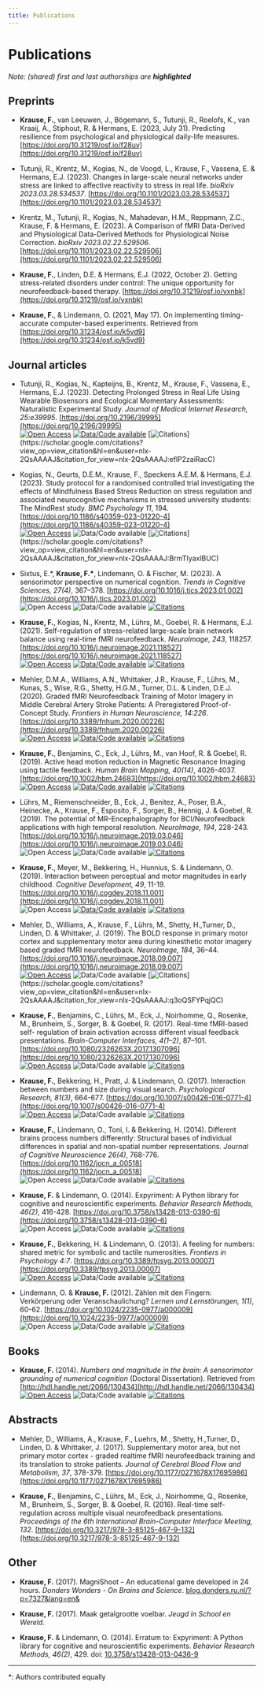 ```yaml
---
title: Publications
---
```


# Publications

_Note: (shared) first and last authorships are **highlighted**_  

## Preprints
* **Krause, F.**, van Leeuwen, J., Bögemann, S., Tutunji, R., Roelofs, K., van Kraaij, A., Stiphout, R. & Hermans, E. (2023, July 31).
  Predicting resilience from psychological and physiological daily-life measures.
  [https://doi.org/10.31219/osf.io/f28uv](https://doi.org/10.31219/osf.io/f28uv)
  
* Tutunji, R., Krentz, M., Kogias, N., de Voogd, L., Krause, F., Vassena, E. & Hermans, E.J. (2023).
  Changes in large-scale neural networks under stress are linked to affective reactivity to stress in real life.
  _bioRxiv 2023.03.28.534537_.
  [https://doi.org/10.1101/2023.03.28.534537](https://doi.org/10.1101/2023.03.28.534537)
  
* Krentz, M., Tutunji, R., Kogias, N., Mahadevan, H.M., Reppmann, Z.C., Krause, F. & Hermans, E. (2023).
  A Comparison of fMRI Data-Derived and Physiological Data-Derived Methods for Physiological Noise Correction.
  _bioRxiv 2023.02.22.529506_.
  [https://doi.org/10.1101/2023.02.22.529506](https://doi.org/10.1101/2023.02.22.529506)
  
* **Krause, F.**, Linden, D.E. & Hermans, E.J. (2022, October 2). Getting
  stress-related disorders under control: The unique opportunity for
  neurofeedback-based therapy.
  [https://doi.org/10.31219/osf.io/vxnbk](https://doi.org/10.31219/osf.io/vxnbk)

* **Krause, F.**, & Lindemann, O. (2021, May 17). On implementing
  timing-accurate computer-based experiments. Retrieved from
  [https://doi.org/10.31234/osf.io/k5vd9](https://doi.org/10.31234/osf.io/k5vd9)


## Journal articles
* Tutunji, R., Kogias, N., Kapteijns, B., Krentz, M., Krause, F., Vassena, E.,
  Hermans, E.J. (2023). Detecting Prolonged Stress in Real Life Using Wearable
  Biosensors and Ecological Momentary Assessments: Naturalistic Experimental
  Study. _Journal of Medical Internet Research, 25:e39995_.
  [https://doi.org/10.2196/39995](https://doi.org/10.2196/39995)  
  [![Open Access](https://img.shields.io/badge/open%20access-yes-success)]([https://doi.org/10.1186/s40359-023-01220-4](https://doi.org/10.2196/39995))
  [![Data/Code available](https://img.shields.io/badge/data/code%20available-yes-success)](https://github.com/raytut/DetectingStress)
  [![Citations](https://img.shields.io/badge/dynamic/json?url=http%3A%2F%2Fcse.bth.se%2F~fer%2Fgooglescholar-api%2Fgooglescholar.php%3Fuser%3Dnlx-2QsAAAAJ&query=publications%5B%3F(%40.title%3D%3D%22Detecting%20Prolonged%20Stress%20in%20Real%20Life%20Using%20Wearable%20Biosensors%20and%20Ecological%20Momentary%20Assessments%3A%20Naturalistic%20Experimental%20Study%22)%5D.citations&label=citations&color=informational)](https://scholar.google.com/citations?view_op=view_citation&hl=en&user=nlx-2QsAAAAJ&citation_for_view=nlx-2QsAAAAJ:eflP2zaiRacC)

* Kogias, N., Geurts, D.E.M., Krause, F., Speckens A.E.M. & Hermans, E.J. (2023).
  Study protocol for a randomised controlled trial investigating the effects of Mindfulness Based Stress Reduction on stress regulation and associated neurocognitive mechanisms in stressed university students: The MindRest study.
  _BMC Psychology 11_, 194.
  [https://doi.org/10.1186/s40359-023-01220-4](https://doi.org/10.1186/s40359-023-01220-4)  
  [![Open Access](https://img.shields.io/badge/open%20access-yes-success)](https://doi.org/10.1186/s40359-023-01220-4)
  ![Data/Code available](https://img.shields.io/badge/data/code%20available-n/a-inactive)
  [![Citations](https://img.shields.io/badge/dynamic/json?url=http%3A%2F%2Fcse.bth.se%2F~fer%2Fgooglescholar-api%2Fgooglescholar.php%3Fuser%3Dnlx-2QsAAAAJ&query=publications%5B%3F(%40.venue%3D%3D%22BMC%20Psychology%2011%20(194)%2C%202023%22)%5D.citations&label=citations&color=informational)](https://scholar.google.com/citations?view_op=view_citation&hl=en&user=nlx-2QsAAAAJ&citation_for_view=nlx-2QsAAAAJ:BrmTIyaxlBUC)
  
* Sixtus, E.\*, **Krause, F.\***, Lindemann, O. & Fischer, M. (2023). A sensorimotor perspective on numerical cognition. _Trends in Cognitive Sciences,  27(4)_, 367–378.
[https://doi.org/10.1016/j.tics.2023.01.002](https://doi.org/10.1016/j.tics.2023.01.002)  
![Open Access](https://img.shields.io/badge/open%20access-n/a-inactive)
![Data/Code available](https://img.shields.io/badge/data/code%20available-n/a-inactive)
[![Citations](https://img.shields.io/badge/dynamic/json?color=informational&label=citations&query=publications%5B%3F%28%40.title%3D%3D%22A%20sensorimotor%20perspective%20on%20numerical%20cognition%22%29%5D.citations&url=http%3A%2F%2Fcse.bth.se%2F~fer%2Fgooglescholar-api%2Fgooglescholar.php%3Fuser%3Dnlx-2QsAAAAJ)](https://scholar.google.com/citations?view_op=view_citation&hl=en&user=nlx-2QsAAAAJ&citation_for_view=nlx-2QsAAAAJ:tS2w5q8j5-wC)

* **Krause, F.**, Kogias, N., Krentz, M., Lührs, M., Goebel, R. & Hermans, E.J.
(2021). Self-regulation of stress-related large-scale brain network balance
using real-time fMRI neurofeedback. _NeuroImage, 243_, 118257.
[https://doi.org/10.1016/j.neuroimage.2021.118527](https://doi.org/10.1016/j.neuroimage.2021.118527)  
[![Open Access](https://img.shields.io/badge/open%20access-yes-success)](https://doi.org/10.1016/j.neuroimage.2021.118527)
[![Data/Code available](https://img.shields.io/badge/data/code%20available-yes-success)](https://osf.io/sh2ck/)
[![Citations](https://img.shields.io/badge/dynamic/json?color=informational&label=citations&query=publications%5B%3F%28%40.title%3D%3D%22Self-regulation%20of%20stress-related%20large-scale%20brain%20network%20balance%20using%20real-time%20fMRI%20Neurofeedback%22%29%5D.citations&url=http%3A%2F%2Fcse.bth.se%2F~fer%2Fgooglescholar-api%2Fgooglescholar.php%3Fuser%3Dnlx-2QsAAAAJ)](https://scholar.google.com/citations?view_op=view_citation&hl=en&user=nlx-2QsAAAAJ&citation_for_view=nlx-2QsAAAAJ:SP6oXDckpogC)

* Mehler, D.M.A., Williams, A.N., Whittaker, J.R., Krause, F., Lührs, M.,
Kunas, S., Wise, R.G., Shetty, H.G.M., Turner, D.L. & Linden, D.E.J. (2020).
Graded fMRI Neurofeedback Training of Motor Imagery in Middle Cerebral Artery
Stroke Patients: A Preregistered Proof-of-Concept Study. _Frontiers in Human
Neuroscience, 14:226_.
[https://doi.org/10.3389/fnhum.2020.00226](https://doi.org/10.3389/fnhum.2020.00226)  
[![Open Access](https://img.shields.io/badge/open%20access-yes-success)](https://doi.org/10.3389/fnhum.2020.00226)
[![Data/Code available](https://img.shields.io/badge/data/code%20available-yes-success)](https://osf.io/y69jc/)
[![Citations](https://img.shields.io/badge/dynamic/json?color=informational&label=citations&query=publications%5B%3F%28%40.title%3D%3D%22Graded%20fMRI%20neurofeedback%20training%20of%20motor%20imagery%20in%20middle%20cerebral%20artery%20stroke%20patients%3A%20A%20preregistered%20proof-of-concept%20study%22%29%5D.citations&url=http%3A%2F%2Fcse.bth.se%2F~fer%2Fgooglescholar-api%2Fgooglescholar.php%3Fuser%3Dnlx-2QsAAAAJ)](https://scholar.google.com/citations?view_op=view_citation&hl=en&user=nlx-2QsAAAAJ&citation_for_view=nlx-2QsAAAAJ:SeFeTyx0c_EC)

* **Krause, F.**, Benjamins, C., Eck, J., Lührs, M., van Hoof, R. & Goebel, R.
(2019). Active head motion reduction in Magnetic Resonance Imaging using
tactile feedback. _Human Brain Mapping, 40(14)_, 4026-4037.
[https://doi.org/10.1002/hbm.24683](https://doi.org/10.1002/hbm.24683)  
[![Open Access](https://img.shields.io/badge/open%20access-yes-success)](https://doi.org/10.1002/hbm.24683)
[![Data/Code available](https://img.shields.io/badge/data/code%20available-yes-success)](https://osf.io/hrnfw/)
[![Citations](https://img.shields.io/badge/dynamic/json?color=informational&label=citations&query=publications%5B%3F%28%40.title%3D%3D%22Active%20head%20motion%20reduction%20in%20magnetic%20resonance%20imaging%20using%20tactile%20feedback%22%29%5D.citations&url=http%3A%2F%2Fcse.bth.se%2F~fer%2Fgooglescholar-api%2Fgooglescholar.php%3Fuser%3Dnlx-2QsAAAAJ)](https://scholar.google.com/citations?view_op=view_citation&hl=en&user=nlx-2QsAAAAJ&citation_for_view=nlx-2QsAAAAJ:_Qo2XoVZTnwC)

* Lührs, M., Riemenschneider, B., Eck, J., Benitez, A., Poser, B.A., Heinecke,
A., Krause, F., Esposito, F., Sorger, B., Hennig, J. & Goebel, R. (2019).
The potential of MR-Encephalography for BCI/Neurofeedback applications with
high temporal resolution. _NeuroImage, 194_, 228-243.
[https://doi.org/10.1016/j.neuroimage.2019.03.046](https://doi.org/10.1016/j.neuroimage.2019.03.046)  
![Open Access](https://img.shields.io/badge/open%20access-n/a-inactive)
![Data/Code available](https://img.shields.io/badge/data/code%20available-n/a-inactive)
[![Citations](https://img.shields.io/badge/dynamic/json?color=informational&label=citations&query=publications%5B%3F%28%40.title%3D%3D%22The%20potential%20of%20MR-Encephalography%20for%20BCI%2FNeurofeedback%20applications%20with%20high%20temporal%20resolution%22%29%5D.citations&url=http%3A%2F%2Fcse.bth.se%2F~fer%2Fgooglescholar-api%2Fgooglescholar.php%3Fuser%3Dnlx-2QsAAAAJ)](https://scholar.google.com/citations?view_op=view_citation&hl=en&user=nlx-2QsAAAAJ&citation_for_view=nlx-2QsAAAAJ:TQgYirikUcIC)

* **Krause, F.**, Meyer, M., Bekkering, H., Hunnius, S. & Lindemann, O. (2019).
Interaction between perceptual and motor magnitudes in early childhood.
_Cognitive Development, 49_, 11-19.
[https://doi.org/10.1016/j.cogdev.2018.11.001](https://doi.org/10.1016/j.cogdev.2018.11.001)  
![Open Access](https://img.shields.io/badge/open%20access-n/a-inactive)
[![Data/Code available](https://img.shields.io/badge/data/code%20available-yes-success)](https://osf.io/xn8cm/)
[![Citations](https://img.shields.io/badge/dynamic/json?color=informational&label=citations&query=publications%5B%3F%28%40.title%3D%3D%22Interaction%20between%20perceptual%20and%20motor%20magnitudes%20in%20early%20childhood%22%29%5D.citations&url=http%3A%2F%2Fcse.bth.se%2F~fer%2Fgooglescholar-api%2Fgooglescholar.php%3Fuser%3Dnlx-2QsAAAAJ)](https://scholar.google.com/citations?view_op=view_citation&hl=en&user=nlx-2QsAAAAJ&citation_for_view=nlx-2QsAAAAJ:dhFuZR0502QC)

* Mehler, D., Williams, A., Krause, F., Lührs, M., Shetty, H.,Turner, D.,
Linden, D. & Whittaker, J. (2019). The BOLD response in primary motor cortex
and supplementary motor area during kinesthetic motor imagery based graded
fMRI neurofeedback. _NeuroImage, 184_, 36–44.
[https://doi.org/10.1016/j.neuroimage.2018.09.007](https://doi.org/10.1016/j.neuroimage.2018.09.007)  
[![Open Access](https://img.shields.io/badge/open%20access-yes-success)](https://doi.org/10.1016/j.neuroimage.2018.09.007)
![Data/Code available](https://img.shields.io/badge/data/code%20available-n/a-inactive)
[![Citations](https://img.shields.io/badge/dynamic/json?url=http%3A%2F%2Fcse.bth.se%2F~fer%2Fgooglescholar-api%2Fgooglescholar.php%3Fuser%3Dnlx-2QsAAAAJ&query=publications%5B%3F(%40.title%3D%3D%22The%20BOLD%20response%20in%20primary%20motor%20cortex%20and%20supplementary%20motor%20area%20during%20kinesthetic%20motor%20imagery%20based%20graded%20fMRI%20neurofeedback%22)%5D.citations&label=citations&color=informational)](https://scholar.google.com/citations?view_op=view_citation&hl=en&user=nlx-2QsAAAAJ&citation_for_view=nlx-2QsAAAAJ:q3oQSFYPqjQC)

* **Krause, F.**, Benjamins, C., Lührs, M., Eck, J., Noirhomme, Q., Rosenke,
M., Brunheim, S., Sorger, B. & Goebel, R. (2017). Real-time fMRI-based self-
regulation of brain activation acrosss different
visual feedback presentations. _Brain-Computer Interfaces, 4(1–2)_, 87–101.
[https://doi.org/10.1080/2326263X.2017.1307096](https://doi.org/10.1080/2326263X.2017.1307096)  
[![Open Access](https://img.shields.io/badge/open%20access-yes-success)](https://doi.org/10.1080/2326263X.2017.1307096)
![Data/Code available](https://img.shields.io/badge/data/code%20available-n/a-inactive)
[![Citations](https://img.shields.io/badge/dynamic/json?color=informational&label=citations&query=publications%5B%3F%28%40.title%3D%3D%22Real-time%20fMRI-based%20self-regulation%20of%20brain%20activation%20across%20different%20visual%20feedback%20presentations%22%29%5D.citations&url=http%3A%2F%2Fcse.bth.se%2F~fer%2Fgooglescholar-api%2Fgooglescholar.php%3Fuser%3Dnlx-2QsAAAAJ)](https://scholar.google.com/citations?view_op=view_citation&hl=en&user=nlx-2QsAAAAJ&citation_for_view=nlx-2QsAAAAJ:WF5omc3nYNoC)

* **Krause, F.**, Bekkering, H., Pratt, J. & Lindemann, O. (2017). Interaction
between numbers and size during visual search. _Psychological Research,
81(3)_, 664-677.
[https://doi.org/10.1007/s00426-016-0771-4](https://doi.org/10.1007/s00426-016-0771-4)  
[![Open Access](https://img.shields.io/badge/open%20access-yes-success)](https://doi.org/10.1007/s00426-016-0771-4)
![Data/Code available](https://img.shields.io/badge/data/code%20available-n/a-inactive)
[![Citations](https://img.shields.io/badge/dynamic/json?color=informational&label=citations&query=publications%5B%3F%28%40.title%3D%3D%22Interaction%20between%20numbers%20and%20size%20during%20visual%20search%22%29%5D.citations&url=http%3A%2F%2Fcse.bth.se%2F~fer%2Fgooglescholar-api%2Fgooglescholar.php%3Fuser%3Dnlx-2QsAAAAJ)](https://scholar.google.com/citations?view_op=view_citation&hl=en&user=nlx-2QsAAAAJ&citation_for_view=nlx-2QsAAAAJ:Y0pCki6q_DkC)

* **Krause, F.**, Lindemann, O., Toni, I. & Bekkering, H. (2014). Different
brains process numbers differently: Structural bases of individual
differences in spatial and non-spatial number representations. _Journal of
Cognitive Neuroscience 26(4)_, 768-776.
[https://doi.org/10.1162/jocn_a_00518](https://doi.org/10.1162/jocn_a_00518)  
![Open Access](https://img.shields.io/badge/open%20access-n/a-inactive)
![Data/Code available](https://img.shields.io/badge/data/code%20available-n/a-inactive)
[![Citations](https://img.shields.io/badge/dynamic/json?color=informational&label=citations&query=publications%5B%3F%28%40.title%3D%3D%22Different%20Brains%20Process%20Numbers%20Differently%3A%20Structural%20Bases%20of%20Individual%20Differences%20in%20Spatial%20and%20Nonspatial%20Number%20Representations%22%29%5D.citations&url=http%3A%2F%2Fcse.bth.se%2F~fer%2Fgooglescholar-api%2Fgooglescholar.php%3Fuser%3Dnlx-2QsAAAAJ)](https://scholar.google.com/citations?view_op=view_citation&hl=en&user=nlx-2QsAAAAJ&citation_for_view=nlx-2QsAAAAJ:qjMakFHDy7sC)

* **Krause, F.** & Lindemann, O. (2014). Expyriment: A Python library for
cognitive and neuroscientific experiments. _Behavior Research Methods,
46(2)_, 416-428.
[https://doi.org/10.3758/s13428-013-0390-6](https://doi.org/10.3758/s13428-013-0390-6)  
![Open Access](https://img.shields.io/badge/open%20access-n/a-inactive)
![Data/Code available](https://img.shields.io/badge/data/code%20available-n/a-inactive)
[![Citations](https://img.shields.io/badge/dynamic/json?color=informational&label=citations&query=publications%5B%3F%28%40.title%3D%3D%22Expyriment%3A%20A%20Python%20library%20for%20cognitive%20and%20neuroscientific%20experiments%22%29%5D.citations&url=http%3A%2F%2Fcse.bth.se%2F~fer%2Fgooglescholar-api%2Fgooglescholar.php%3Fuser%3Dnlx-2QsAAAAJ)](https://scholar.google.com/citations?view_op=view_citation&hl=en&user=nlx-2QsAAAAJ&citation_for_view=nlx-2QsAAAAJ:d1gkVwhDpl0C)

* **Krause, F.**, Bekkering, H. & Lindemann, O. (2013). A feeling for numbers:
shared metric for symbolic and tactile numerosities. _Frontiers in Psychology
4:7_.
[https://doi.org/10.3389/fpsyg.2013.00007](https://doi.org/10.3389/fpsyg.2013.00007)  
[![Open Access](https://img.shields.io/badge/open%20access-yes-success)](https://doi.org/10.3389/fpsyg.2013.00007)
![Data/Code available](https://img.shields.io/badge/data/code%20available-n/a-inactive)
[![Citations](https://img.shields.io/badge/dynamic/json?color=informational&label=citations&query=publications%5B%3F%28%40.title%3D%3D%22A%20feeling%20for%20numbers%3A%20shared%20metric%20for%20symbolic%20and%20tactile%20numerosities%22%29%5D.citations&url=http%3A%2F%2Fcse.bth.se%2F~fer%2Fgooglescholar-api%2Fgooglescholar.php%3Fuser%3Dnlx-2QsAAAAJ)](https://scholar.google.com/citations?view_op=view_citation&hl=en&user=nlx-2QsAAAAJ&citation_for_view=nlx-2QsAAAAJ:u-x6o8ySG0sC)

* Lindemann, O. & **Krause, F.** (2012). Zählen mit den Fingern: Verkörperung
oder Veranschaulichung? _Lernen und Lernstörungen, 1(1)_, 60-62.
[https://doi.org/10.1024/2235-0977/a000009](https://doi.org/10.1024/2235-0977/a000009)  
![Open Access](https://img.shields.io/badge/open%20access-n/a-inactive)
![Data/Code available](https://img.shields.io/badge/data/code%20available-n/a-inactive)
[![Citations](https://img.shields.io/badge/dynamic/json?color=informational&label=citations&query=publications%5B%3F%28%40.title%3D%3D%22Z%C3%A4hlen%20mit%20den%20fingern%3A%20verk%C3%B6rperung%20oder%20veranschaulichung%3F%22%29%5D.citations&url=http%3A%2F%2Fcse.bth.se%2F~fer%2Fgooglescholar-api%2Fgooglescholar.php%3Fuser%3Dnlx-2QsAAAAJ)](https://scholar.google.com/citations?view_op=view_citation&hl=en&user=nlx-2QsAAAAJ&citation_for_view=nlx-2QsAAAAJ:u5HHmVD_uO8C)

## Books

* **Krause, F.** (2014). _Numbers and magnitude in the brain: A sensorimotor
grounding of numerical cognition_ (Doctoral Dissertation). Retrieved from
[http://hdl.handle.net/2066/130434](http://hdl.handle.net/2066/130434)  
[![Open Access](https://img.shields.io/badge/open%20access-yes-success)](http://hdl.handle.net/2066/130434)
![Data/Code available](https://img.shields.io/badge/data/code%20available-n/a-inactive)
[![Citations](https://img.shields.io/badge/dynamic/json?color=informational&label=citations&query=publications%5B%3F%28%40.title%3D%3D%22Numbers%20and%20magnitude%20in%20the%20brain%3A%20A%20sensorimotor%20grounding%20of%20numerical%20cognition%22%29%5D.citations&url=http%3A%2F%2Fcse.bth.se%2F~fer%2Fgooglescholar-api%2Fgooglescholar.php%3Fuser%3Dnlx-2QsAAAAJ)](https://scholar.google.com/citations?view_op=view_citation&hl=en&user=nlx-2QsAAAAJ&citation_for_view=nlx-2QsAAAAJ:zYLM7Y9cAGgC)

## Abstracts

* Mehler, D., Williams, A., Krause, F., Luehrs, M., Shetty, H.,Turner, D.,
Linden, D. & Whittaker, J. (2017). Supplementary motor area, but not primary
motor cortex - graded realtime fMRI neurofeedback training and its
translation to stroke patients. _Journal of Cerebral Blood Flow and
Metabolism, 37_, 378-379.
[https://doi.org/10.1177/0271678X17695986](https://doi.org/10.1177/0271678X17695986)

* **Krause, F.**, Benjamins, C., Lührs, M., Eck, J., Noirhomme, Q., Rosenke,
M., Brunheim, S., Sorger, B. & Goebel, R. (2016). Real-time self-regulation
across multiple visual neurofeedback presentations. _Proceedings of the 6th
International Brain-Computer Interface Meeting, 132_.
[https://doi.org/10.3217/978-3-85125-467-9-132](https://doi.org/10.3217/978-3-85125-467-9-132)

## Other

* **Krause, F.** (2017). MagniShoot – An educational game developed in 24
hours. _Donders Wonders - On Brains and Science_.
[blog.donders.ru.nl/?p=7327&lang=en&](http://blog.donders.ru.nl/?p=7327&lang=en&)

* **Krause, F.** (2017). Maak getalgrootte voelbar. _Jeugd in School en Wereld_.

* **Krause, F.** & Lindemann, O. (2014). Erratum to: Expyriment: A Python
library for cognitive and neuroscientific experiments. _Behavior Research
Methods, 46(2)_, 429.
doi: [10.3758/s13428-013-0436-9](https://doi.org/10.3758/s13428-013-0436-9)

---
*: Authors contributed equally
